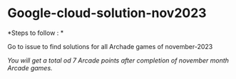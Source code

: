 # Google-cloud-solution-nov2023

*Steps to follow : *

Go to issue to find solutions for all Archade games of november-2023

*You will get a total od 7 Arcade points after completion of november month Arcade games.*
